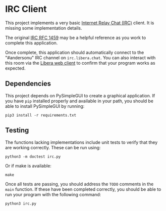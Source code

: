 IRC Client
==========

This project implements a very basic [Internet Relay Chat (IRC)](https://en.wikipedia.org/wiki/Internet_Relay_Chat) client. It is missing some implementation details.

The original [IRC RFC 1459](https://www.rfc-editor.org/rfc/rfc1459) may be a helpful reference as you work to complete this application.

Once complete, this application should automatically connect to the "#andersonu" IRC channel on `irc.libera.chat`. You can also interact with this room via the [Libera web client](https://web.libera.chat/) to confirm that your program works as expected.

Dependencies
------------

This project depends on PySimpleGUI to create a graphical application. If you have `pip` installed properly and available in your path, you should be able to install PySimpleGUI by running:

```
pip3 install -r requirements.txt
```

Testing
-------

The functions lacking implementations include unit tests to verify that they are working correctly. These can be run using:

```
python3 -m doctest irc.py
```

Or if make is available:

```
make
```

Once all tests are passing, you should address the `TODO` comments in the `main` function. If these have been completed correctly, you should be able to run your program with the following command:

```
python3 irc.py
```